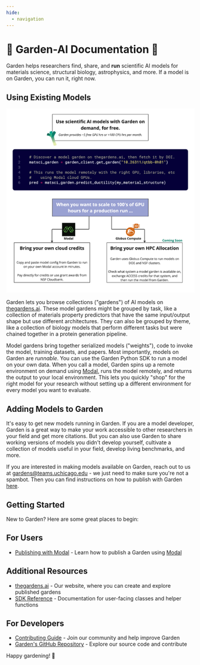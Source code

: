 ```yaml
---
hide:
  - navigation
---
```

# 🌱 Garden-AI Documentation 🌱

Garden helps researchers find, share, and **run** scientific AI models for materials science, structural biology, astrophysics, and more. If a model is on Garden, you can run it, right now.

## Using Existing Models

<div style="text-align: center;">
  <img src="assets/garden_consumer_flow.png" alt="Garden Consumer Flow" width="600" />
</div>

Garden lets you browse collections ("gardens") of AI models  on [thegardens.ai](https://thegardens.ai). These model gardens might be grouped by task, like a collection of materials property predictors that have the same input/output shape but use different architectures. They can also be grouped by theme, like a collection of biology models that perform different tasks but were chained together in a protein generation pipeline.

Model gardens bring together serialized models ("weights"), code to invoke the model, training datasets, and papers. Most importantly, models on Garden are _runnable_. You can use the Garden Python SDK to run a model on your own data. When you call a model, Garden spins up a remote environment on demand using [Modal](https://modal.com/), runs the model remotely, and returns the output to your local environment. This lets you quickly "shop" for the right model for your research without setting up a different environment for every model you want to evaluate.

## Adding Models to Garden

It's easy to get new models running in Garden. If you are a model developer, Garden is a great way to make your work accessible to other researchers in your field and get more citations. But you can also use Garden to share working versions of models you didn't develop yourself, cultivate a collection of models useful in your field, develop living benchmarks, and more.

If you are interested in making models available on Garden, reach out to us at [gardens@teams.uchicago.edu](mailto:garden@teams.uchicago.edu) - we just need to make sure you're not a spambot. Then you can find instructions on how to publish with Garden [here](user_guide/modal-publishing.md).

## Getting Started

New to Garden? Here are some great places to begin:

## For Users

- [Publishing with Modal](user_guide/modal-publishing.md) - Learn how to publish a Garden using [Modal](https://modal.com)

## Additional Resources

- [thegardens.ai](https://thegardens.ai) - Our website, where you can create and explore published gardens
- [SDK Reference](api-docs.md) - Documentation for user-facing classes and helper functions

## For Developers

- [Contributing Guide](developer_guide/contributing.md) - Join our community and help improve Garden
- [Garden's GitHub Repository](https://github.com/Garden-AI/garden) - Explore our source code and contribute

Happy gardening! 🌱
